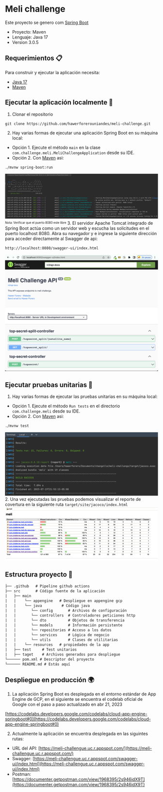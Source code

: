 # Meli challenge
Este proyecto se genero com [Spring Boot](http://projects.spring.io/spring-boot/) 
- Proyecto: Maven
- Lenguaje: Java 17
- Version 3.0.5
  
## Requerimientos 📋
Para construir y ejecutar la aplicación necesita:

- [Java 17](https://www.oracle.com/java/technologies/downloads/#java8)
- [Maven](https://maven.apache.org)

## Ejecutar la aplicación localmente 🚀
1. Clonar el repositorio
```shell
git clone https://github.com/hawerforerouniandes/meli-challenge.git
```
2. Hay varias formas de ejecutar una aplicación Spring Boot en su máquina local:
- Opción 1. Ejecute el método `main` en la clase `com.challenge.meli.MeliChallengeApplication` desde su IDE.
- Opción 2. Con [Maven](https://docs.spring.io/spring-boot/docs/current/reference/html/build-tool-plugins-maven-plugin.html) asi:
```shell
./mvnw spring-boot:run 
```
![run](https://raw.githubusercontent.com/hawerforerouniandes/assets/master/img/run.png)
<sup><sub>Nota: Verificar que el puerto 8080 este libre</sub></sup>
3. El servidor Apache Tomcat integrado de Spring Boot actúa como un servidor web y escucha las solicitudes en el puerto localhost 8080. Abra su navegador y e ingrese la siguiente dirección para acceder directamente al Swagger de api:
```shell
http://localhost:8080/swagger-ui/index.html
```
![Swagger](https://raw.githubusercontent.com/hawerforerouniandes/assets/master/img/swagger.png)
## Ejecutar pruebas unitarias 🐞
1. Hay varias formas de ejecutar las pruebas unitarias en su máquina local:
- Opción 1. Ejecute el método `Run tests` en el directorio  `com.challenge.meli` desde su IDE.
- Opción 2. Con [Maven](https://docs.spring.io/spring-boot/docs/current/reference/html/build-tool-plugins-maven-plugin.html) asi:
```shell
./mvnw test
```
![test](https://raw.githubusercontent.com/hawerforerouniandes/assets/master/img/test.png)
2. Una vez ejecutadas las pruebas podemos visualizar el reporte de covertura en la siguiente ruta `target/site/jacoco/index.html`
![Coverage](https://raw.githubusercontent.com/hawerforerouniandes/assets/master/img/coverage2.png)
## Estructura proyecto 📂
````
├── .github   # Pipeline github actions
├── src       # Código fuente de la aplicación
|   ├── main
|   |    └── appengine   # Despliegue en appengine gcp
|   |    └── java         # Código java
|   |       └── config       # Archivos de configuración
|   |       └── controllers  # Controladores peticiones http
|   |       └── dto          # Objetos de transferencia
|   |       └── models       # Información persistente
|   |       └── repositories # Acceso a los datos
|   |       └── services     # Lógica de negocio
|   |       └── utils        # Clases de utilitarias
|   |    └── resources   # propiedades de la app
|   ├── test     # Test unitarios
|   ├── taget    # Archivos generados para despliegue
└────── pom.xml # Descriptor del proyecto
└────── README.md # Estás aquí
````
## Despliegue en producción 🌍
1. La aplicación Spring Boot es desplegada en el entorno estándar de App Engine de GCP, en el siguiente se encuentra el codelab oficial de Google con el paso a paso actualizado en abr 21, 2023

[https://codelabs.developers.google.com/codelabs/cloud-app-engine-springboot#0](https://codelabs.developers.google.com/codelabs/cloud-app-engine-springboot#0)

2. Actualmente la aplicación se encuentra desplegada en las siguintes rutas:

- URL del API: [https://meli-challengue.uc.r.appspot.com/](https://meli-challengue.uc.r.appspot.com/)
- Swagger: [https://meli-challengue.uc.r.appspot.com/swagger-ui/index.html](https://meli-challengue.uc.r.appspot.com/swagger-ui/index.html)
- Postman: [https://documenter.getpostman.com/view/1968395/2s946idX9T](https://documenter.getpostman.com/view/1968395/2s946idX9T)
